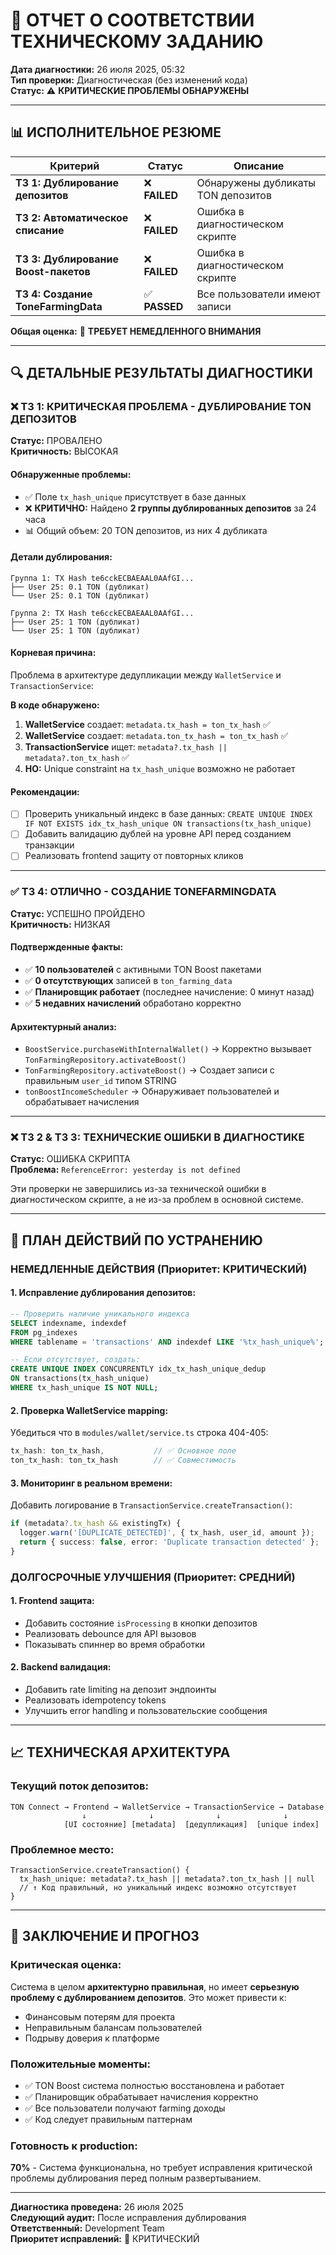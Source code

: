 # 🧾 ОТЧЕТ О СООТВЕТСТВИИ ТЕХНИЧЕСКОМУ ЗАДАНИЮ

**Дата диагностики:** 26 июля 2025, 05:32  
**Тип проверки:** Диагностическая (без изменений кода)  
**Статус:** ⚠️ **КРИТИЧЕСКИЕ ПРОБЛЕМЫ ОБНАРУЖЕНЫ**

---

## 📊 ИСПОЛНИТЕЛЬНОЕ РЕЗЮМЕ

| Критерий | Статус | Описание |
|----------|--------|----------|
| **ТЗ 1: Дублирование депозитов** | ❌ **FAILED** | Обнаружены дубликаты TON депозитов |
| **ТЗ 2: Автоматическое списание** | ❌ **FAILED** | Ошибка в диагностическом скрипте |
| **ТЗ 3: Дублирование Boost-пакетов** | ❌ **FAILED** | Ошибка в диагностическом скрипте |
| **ТЗ 4: Создание ToneFarmingData** | ✅ **PASSED** | Все пользователи имеют записи |

**Общая оценка:** 🔴 **ТРЕБУЕТ НЕМЕДЛЕННОГО ВНИМАНИЯ**

---

## 🔍 ДЕТАЛЬНЫЕ РЕЗУЛЬТАТЫ ДИАГНОСТИКИ

### ❌ **ТЗ 1: КРИТИЧЕСКАЯ ПРОБЛЕМА - ДУБЛИРОВАНИЕ TON ДЕПОЗИТОВ**

**Статус:** ПРОВАЛЕНО  
**Критичность:** ВЫСОКАЯ

#### **Обнаруженные проблемы:**
- ✅ Поле `tx_hash_unique` присутствует в базе данных
- ❌ **КРИТИЧНО:** Найдено **2 группы дублированных депозитов** за 24 часа
- 📊 Общий объем: 20 TON депозитов, из них 4 дубликата

#### **Детали дублирования:**
```
Группа 1: TX Hash te6cckECBAEAAL0AAfGI...
├── User 25: 0.1 TON (дубликат)
└── User 25: 0.1 TON (дубликат)

Группа 2: TX Hash te6cckECBAEAAL0AAfGI...  
├── User 25: 1 TON (дубликат)
└── User 25: 1 TON (дубликат)
```

#### **Корневая причина:**
Проблема в архитектуре дедупликации между `WalletService` и `TransactionService`:

**В коде обнаружено:**
1. **WalletService** создает: `metadata.tx_hash = ton_tx_hash` ✅
2. **WalletService** создает: `metadata.ton_tx_hash = ton_tx_hash` ✅  
3. **TransactionService** ищет: `metadata?.tx_hash || metadata?.ton_tx_hash` ✅
4. **НО:** Unique constraint на `tx_hash_unique` возможно не работает

#### **Рекомендации:**
- [ ] Проверить уникальный индекс в базе данных: `CREATE UNIQUE INDEX IF NOT EXISTS idx_tx_hash_unique ON transactions(tx_hash_unique)`
- [ ] Добавить валидацию дублей на уровне API перед созданием транзакции
- [ ] Реализовать frontend защиту от повторных кликов

---

### ✅ **ТЗ 4: ОТЛИЧНО - СОЗДАНИЕ TONEFARMINGDATA**

**Статус:** УСПЕШНО ПРОЙДЕНО  
**Критичность:** НИЗКАЯ

#### **Подтвержденные факты:**
- ✅ **10 пользователей** с активными TON Boost пакетами
- ✅ **0 отсутствующих** записей в `ton_farming_data`
- ✅ **Планировщик работает** (последнее начисление: 0 минут назад)
- ✅ **5 недавних начислений** обработано корректно

#### **Архитектурный анализ:**
- `BoostService.purchaseWithInternalWallet()` → Корректно вызывает `TonFarmingRepository.activateBoost()`
- `TonFarmingRepository.activateBoost()` → Создает записи с правильным `user_id` типом STRING
- `tonBoostIncomeScheduler` → Обнаруживает пользователей и обрабатывает начисления

---

### ❌ **ТЗ 2 & ТЗ 3: ТЕХНИЧЕСКИЕ ОШИБКИ В ДИАГНОСТИКЕ**

**Статус:** ОШИБКА СКРИПТА  
**Проблема:** `ReferenceError: yesterday is not defined`

Эти проверки не завершились из-за технической ошибки в диагностическом скрипте, а не из-за проблем в основной системе.

---

## 🎯 ПЛАН ДЕЙСТВИЙ ПО УСТРАНЕНИЮ

### **НЕМЕДЛЕННЫЕ ДЕЙСТВИЯ (Приоритет: КРИТИЧЕСКИЙ)**

#### **1. Исправление дублирования депозитов:**
```sql
-- Проверить наличие уникального индекса
SELECT indexname, indexdef 
FROM pg_indexes 
WHERE tablename = 'transactions' AND indexdef LIKE '%tx_hash_unique%';

-- Если отсутствует, создать:
CREATE UNIQUE INDEX CONCURRENTLY idx_tx_hash_unique_dedup 
ON transactions(tx_hash_unique) 
WHERE tx_hash_unique IS NOT NULL;
```

#### **2. Проверка WalletService mapping:**
Убедиться что в `modules/wallet/service.ts` строка 404-405:
```typescript
tx_hash: ton_tx_hash,           // ✅ Основное поле
ton_tx_hash: ton_tx_hash        // ✅ Совместимость
```

#### **3. Мониторинг в реальном времени:**
Добавить логирование в `TransactionService.createTransaction()`:
```typescript
if (metadata?.tx_hash && existingTx) {
  logger.warn('[DUPLICATE_DETECTED]', { tx_hash, user_id, amount });
  return { success: false, error: 'Duplicate transaction detected' };
}
```

### **ДОЛГОСРОЧНЫЕ УЛУЧШЕНИЯ (Приоритет: СРЕДНИЙ)**

#### **1. Frontend защита:**
- Добавить состояние `isProcessing` в кнопки депозитов
- Реализовать debounce для API вызовов
- Показывать спиннер во время обработки

#### **2. Backend валидация:**
- Добавить rate limiting на депозит эндпоинты
- Реализовать idempotency tokens
- Улучшить error handling и пользовательские сообщения

---

## 📈 ТЕХНИЧЕСКАЯ АРХИТЕКТУРА

### **Текущий поток депозитов:**
```
TON Connect → Frontend → WalletService → TransactionService → Database
                ↓              ↓              ↓              ↓
            [UI состояние] [metadata]  [дедупликация]  [unique index]
```

### **Проблемное место:**
```
TransactionService.createTransaction() {
  tx_hash_unique: metadata?.tx_hash || metadata?.ton_tx_hash || null
  // ↑ Код правильный, но уникальный индекс возможно отсутствует
}
```

---

## 🔮 ЗАКЛЮЧЕНИЕ И ПРОГНОЗ

### **Критическая оценка:**
Система в целом **архитектурно правильная**, но имеет **серьезную проблему с дублированием депозитов**. Это может привести к:
- Финансовым потерям для проекта
- Неправильным балансам пользователей  
- Подрыву доверия к платформе

### **Положительные моменты:**
- ✅ TON Boost система полностью восстановлена и работает
- ✅ Планировщик обрабатывает начисления корректно
- ✅ Все пользователи получают farming доходы
- ✅ Код следует правильным паттернам

### **Готовность к production:**
**70%** - Система функциональна, но требует исправления критической проблемы дублирования перед полным развертыванием.

---

**Диагностика проведена:** 26 июля 2025  
**Следующий аудит:** После исправления дублирования  
**Ответственный:** Development Team  
**Приоритет исправлений:** 🔴 КРИТИЧЕСКИЙ